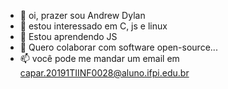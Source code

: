 - 👋 oi, prazer sou Andrew Dylan
- 👀 estou interessado em C, js e linux
- 🌱 Estou aprendendo JS
- 💞️ Quero colaborar com software open-source...
- 📫 você pode me mandar um email em capar.20191TIINF0028@aluno.ifpi.edu.br

<!---
capar2019tiinf0028/capar2019tiinf0028 is a ✨ special ✨ repository because its `README.md` (this file) appears on your GitHub profile.
You can click the Preview link to take a look at your changes.
--->
